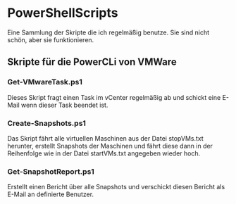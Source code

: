 # PowerShellScripts
Eine Sammlung der Skripte die ich regelmäßig benutze. Sie sind nicht schön, aber sie funktionieren.

## Skripte für die PowerCLi von VMWare

### Get-VMwareTask.ps1
Dieses Skript fragt einen Task im vCenter regelmäßig ab und schickt eine E-Mail wenn dieser Task
beendet ist.

### Create-Snapshots.ps1
Das Skript fährt alle virtuellen Maschinen aus der Datei stopVMs.txt herunter, erstellt Snapshots
der Maschinen und fährt diese dann in der Reihenfolge wie in der Datei startVMs.txt angegeben
wieder hoch.

### Get-SnapshotReport.ps1
Erstellt einen Bericht über alle Snapshots und verschickt diesen Bericht als E-Mail an definierte
Benutzer.